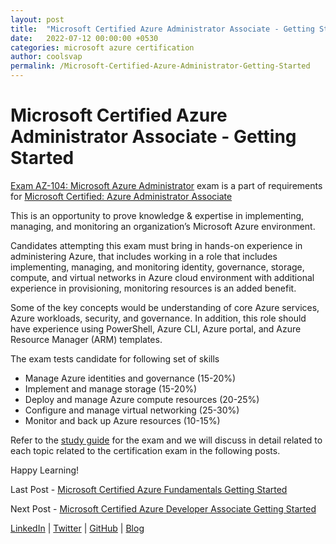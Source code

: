 ```yaml
---
layout: post
title:  "Microsoft Certified Azure Administrator Associate - Getting Started"
date:   2022-07-12 00:00:00 +0530
categories: microsoft azure certification
author: coolsvap
permalink: /Microsoft-Certified-Azure-Administrator-Getting-Started
---
```

# Microsoft Certified Azure Administrator Associate - Getting Started

[Exam AZ-104: Microsoft Azure Administrator](https://docs.microsoft.com/en-us/learn/certifications/exams/az-104) exam is a part of requirements for [Microsoft Certified: Azure Administrator Associate](https://docs.microsoft.com/en-us/learn/certifications/azure-administrator/)

This is an opportunity to prove knowledge & expertise in implementing, managing, and monitoring an organization’s Microsoft Azure environment.

Candidates attempting this exam must bring in hands-on experience in administering Azure, that includes working in a role that includes implementing, managing, and monitoring identity, governance, storage, compute, and virtual networks in Azure cloud environment with additional experience in provisioning, monitoring resources is an added benefit.

Some of the key concepts would be understanding of core Azure services, Azure workloads, security, and governance. In addition, this role should have experience using PowerShell, Azure CLI, Azure portal, and Azure Resource Manager (ARM) templates.

The exam tests candidate for following set of skills

*   Manage Azure identities and governance (15-20%)
*   Implement and manage storage (15-20%)
*   Deploy and manage Azure compute resources (20-25%)
*   Configure and manage virtual networking (25-30%)
*   Monitor and back up Azure resources (10-15%)

Refer to the [study guide](https://query.prod.cms.rt.microsoft.com/cms/api/am/binary/RE4pCWy) for the exam and we will discuss in detail related to each topic related to the certification exam in the following posts.

Happy Learning!

Last Post - [Microsoft Certified Azure Fundamentals Getting Started](https://cloudnativehero.github.io/blog/Microsoft-Certified-Azure-Fundamentals-Getting-Started)

Next Post - [Microsoft Certified Azure Developer Associate Getting Started](https://cloudnativehero.github.io/blog/Microsoft-Certified-Azure-Developer-Getting-Started)

[LinkedIn](https://www.linkedin.com/company/cloudnativehero/) | [Twitter](https://twitter.com/cloudnativehero) | [GitHub](https://github.com/cloudnativehero/AZ-104-Prep) | [Blog](https://cloudnativehero.github.io/blog/)
